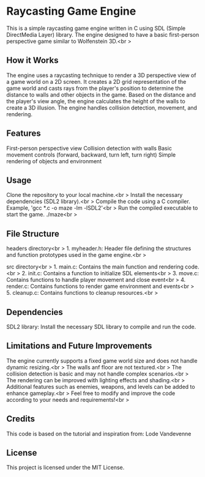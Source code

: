 # Raycasting Game Engine
This is a simple raycasting game engine written in C using SDL (Simple DirectMedia Layer) library. The engine designed to have a basic first-person perspective game similar to Wolfenstein 3D.<br \>

## How it Works
The engine uses a raycasting technique to render a 3D perspective view of a game world on a 2D screen. It creates a 2D grid representation of the game world and casts rays from the player's position to determine the distance to walls and other objects in the game. Based on the distance and the player's view angle, the engine calculates the height of the walls to create a 3D illusion. The engine handles collision detection, movement, and rendering.

## Features
First-person perspective view
Collision detection with walls
Basic movement controls (forward, backward, turn left, turn right)
Simple rendering of objects and environment

## Usage
Clone the repository to your local machine.<br \>
Install the necessary dependencies (SDL2 library).<br \>
Compile the code using a C compiler. Example, 'gcc *.c -o maze -lm -lSDL2'<br \>
Run the compiled executable to start the game. ./maze<br \>

## File Structure
headers directory<br \>
	1. myheader.h: Header file defining the structures and function prototypes used in the game engine.<br \>

src directory<br \>
	1. main.c: Contains the main function and rendering code.<br \>
	2. init.c: Contains a function to initialize SDL elements<br \>
	3. move.c: Contains functions to handle player movement and close event<br \>
	4. render.c: Contains functions to render game environment and events<br \>
	5. cleanup.c: Contains functions to cleanup resources.<br \>

## Dependencies
SDL2 library: Install the necessary SDL library to compile and run the code.

## Limitations and Future Improvements
The engine currently supports a fixed game world size and does not handle dynamic resizing.<br \>
The walls anf floor are not textured.<br \>
The collision detection is basic and may not handle complex scenarios.<br \>
The rendering can be improved with lighting effects and shading.<br \>
Additional features such as enemies, weapons, and levels can be added to enhance gameplay.<br \>
Feel free to modify and improve the code according to your needs and requirements!<br \>

## Credits
This code is based on the tutorial and inspiration from: Lode Vandevenne

## License
This project is licensed under the MIT License.
